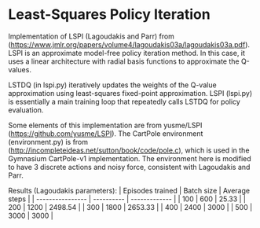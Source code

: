 # Least-Squares Policy Iteration

Implementation of LSPI (Lagoudakis and Parr) from (https://www.jmlr.org/papers/volume4/lagoudakis03a/lagoudakis03a.pdf). LSPI is an approximate model-free policy iteration method. In this case, it uses a linear architecture with radial basis functions to approximate the Q-values. 

LSTDQ (in lspi.py) iteratively updates the weights of the Q-value approximation using least-squares fixed-point approximation. LSPI (lspi.py) is essentially a main training loop that repeatedly calls LSTDQ for policy evaluation. 

Some elements of this implementation are from yusme/LSPI (https://github.com/yusme/LSPI). The CartPole environment (environment.py) is from (http://incompleteideas.net/sutton/book/code/pole.c), which is used in the Gymnasium CartPole-v1 implementation. The environment here is modified to have 3 discrete actions and noisy force, consistent with Lagoudakis and Parr. 

Results (Lagoudakis parameters):
| Episodes trained | Batch size | Average steps |
| ---------------- | ---------- | ------------- |
| 100              | 600        | 25.33         |
| 200              | 1200       | 2498.54       |
| 300              | 1800       | 2653.33       |
| 400              | 2400       | 3000          |
| 500              | 3000       | 3000          |




